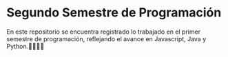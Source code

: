 # Segundo Semestre de Programación 

En este repositorio se encuentra registrado lo trabajado en el primer semestre de programación, reflejando el avance en Javascript, Java y Python.👩🏻‍💻💕
